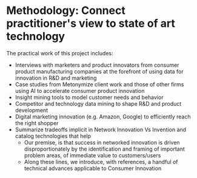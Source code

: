 # Methodology: Connect practitioner's view to state of art technology

The practical work of this project includes:

- Interviews with marketers and product innovators from consumer product manufacturing companies at the forefront of using data for innovation in R&D and marketing
- Case studies from Metonymize client work and those of other firms using AI to accelerate consumer product innovation
 - Insight mining tools to model customer needs and behavior
 - Competitor and technology data mining to shape R&D and product development
 - Digital marketing innovation (e.g. Amazon, Google) to efficiently reach the right shopper
- Summarize tradeoffs implicit in Network Innovation Vs Invention and catalog technologies that help
  - Our premise, is that success in networked innovation is driven disproportionately by the identification and framing of important problem areas, of immediate value to customers/users
  - Along these lines, we introduce, with references, a handful of technical advances applicable to Consumer Innovation


